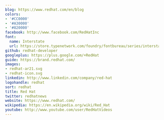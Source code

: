 ```yaml
---
blog: https://www.redhat.com/en/blog
colors:
- '#CC0000'
- '#A30000'
- '#820000'
facebook: http://www.facebook.com/RedHatInc
font:
  name: Interstate
  url: https://store.typenetwork.com/foundry/fontbureau/series/interstate
github: redhat-developer
googleplus: https://plus.google.com/+RedHat
guide: https://brand.redhat.com/
images:
- redhat-ar21.svg
- redhat-icon.svg
linkedin: http://www.linkedin.com/company/red-hat
logohandle: redhat
sort: redhat
title: Red Hat
twitter: redhatnews
website: https://www.redhat.com/
wikipedia: https://en.wikipedia.org/wiki/Red_Hat
youtube: http://www.youtube.com/user/RedHatVideos
---
```

